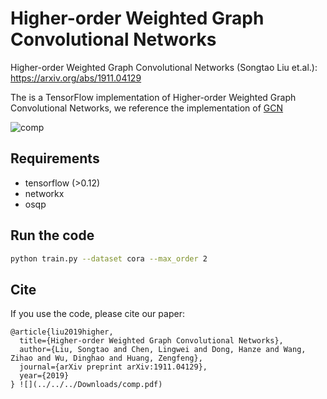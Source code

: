 # Higher-order Weighted Graph Convolutional Networks

Higher-order Weighted Graph Convolutional Networks (Songtao Liu et.al.): https://arxiv.org/abs/1911.04129

The is a TensorFlow implementation of Higher-order Weighted Graph Convolutional Networks, we reference the implementation of [GCN](https://github.com/tkipf/gcn)

![comp](https://user-images.githubusercontent.com/33899401/70893840-d3a6ee00-2026-11ea-8747-4f9a6e31d247.jpg)
## Requirements

- tensorflow (>0.12)
- networkx
- osqp

## Run the code

```bash
python train.py --dataset cora --max_order 2
```

## Cite

If you use the code, please cite our paper: 

```
@article{liu2019higher,
  title={Higher-order Weighted Graph Convolutional Networks},
  author={Liu, Songtao and Chen, Lingwei and Dong, Hanze and Wang, Zihao and Wu, Dinghao and Huang, Zengfeng},
  journal={arXiv preprint arXiv:1911.04129},
  year={2019}
} ![](../../../Downloads/comp.pdf) 
```
